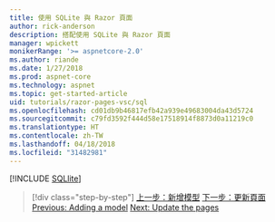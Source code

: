 ```yaml
---
title: 使用 SQLite 與 Razor 頁面
author: rick-anderson
description: 搭配使用 SQLite 與 Razor 頁面
manager: wpickett
monikerRange: '>= aspnetcore-2.0'
ms.author: riande
ms.date: 1/27/2018
ms.prod: aspnet-core
ms.technology: aspnet
ms.topic: get-started-article
uid: tutorials/razor-pages-vsc/sql
ms.openlocfilehash: cd01db9b46817efb42a939e49683004da43d5724
ms.sourcegitcommit: c79fd3592f444d58e17518914f8873d0a11219c0
ms.translationtype: HT
ms.contentlocale: zh-TW
ms.lasthandoff: 04/18/2018
ms.locfileid: "31482981"
---
```

[!INCLUDE [SQLlite](../../includes/RP/sql.md)]

> [!div class="step-by-step"]
> <span data-ttu-id="4f346-103">[上一步：新增模型](xref:tutorials/razor-pages-vsc/model)
> [下一步：更新頁面](xref:tutorials/razor-pages-vsc/da1)</span><span class="sxs-lookup"><span data-stu-id="4f346-103">[Previous: Adding a model](xref:tutorials/razor-pages-vsc/model)
[Next: Update the pages](xref:tutorials/razor-pages-vsc/da1)</span></span>
